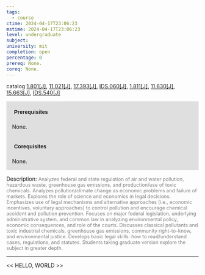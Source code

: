 ```yaml
---
tags:
  - course
ctime: 2024-04-17T23:06:23
mstime: 2024-04-17T23:06:23
level: undergraduate
subject: 
university: mit
completion: open
percentage: 0
prereq: None.
coreq: None.
---
```


catalog [1.801[J]](http://student.mit.edu/catalog/m1c.html#1.801), [11.021[J]](http://student.mit.edu/catalog/m11a.html#11.021), [17.393[J]](http://student.mit.edu/catalog/m17a.html#17.393), [IDS.060[J]](http://student.mit.edu/catalog/mIDSa.html#IDS.060), [1.811[J]](http://student.mit.edu/catalog/m1c.html#1.811), [11.630[J]](http://student.mit.edu/catalog/m11c.html#11.630), [15.663[J]](http://student.mit.edu/catalog/m15b.html#15.663), [IDS.540[J]](http://student.mit.edu/catalog/mIDSa.html#IDS.540)

<span style="display: block; padding: 15px; background-color: rgb(100, 100, 100, 0.2);"><font id="m_prereq294_0" style="display: block; font-family: Arial, sans-serif; font-weight: bold; padding: 5px">Prerequisites</font><br><span id="prereq294_0">None.</span></span>
<span style="display: block; padding: 15px; background-color: rgb(100, 100, 100, 0.2);"><font id="m_coreq294_0" style="display: block; font-family: Arial, sans-serif; font-weight: bold; padding: 5px">Corequisites</font><br><span id="coreq294_0">None.</span></span>

<font style="">Description:</font>
<font style="color: grey; font-size: 0.8rem;">Analyzes federal and state regulation of air and water pollution, hazardous waste, greenhouse gas emissions, and production/use of toxic chemicals. Analyzes pollution/climate change as economic problems and failure of markets. Explores the role of science and economics in legal decisions. Emphasizes use of legal mechanisms and alternative approaches (i.e., economic incentives, voluntary approaches) to control pollution and encourage chemical accident and pollution prevention. Focuses on major federal legislation, underlying administrative system, and common law in analyzing environmental policy, economic consequences, and role of the courts. Discusses classical pollutants and toxic industrial chemicals, greenhouse gas emissions, community right-to-know, and environmental justice. Develops basic legal skills: how to read/understand cases, regulations, and statutes. Students taking graduate version explore the subject in greater depth.</font>



---

<< HELLO, WORLD >>
